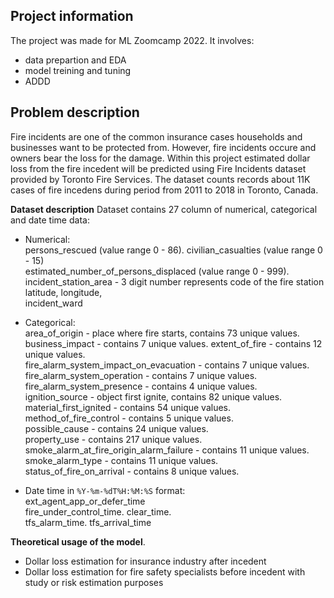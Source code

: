 ## Project information

The project was made for ML Zoomcamp 2022. It involves:
- data prepartion  and EDA
- model treining and tuning
- ADDD

## Problem description

Fire incidents are one of the common insurance cases households and businesses want to be protected from. However, fire incidents occure and owners bear the loss for the damage. Within this project estimated dollar loss from the fire incedent will be predicted using Fire Incidents dataset provided by Toronto Fire Services. The dataset counts records about 11K cases of fire incedens during period from 2011 to 2018 in Toronto, Canada.

**Dataset description**
Dataset contains 27 column of numerical, categorical and date time data:

- Numerical:  
persons_rescued (value range 0 - 86). 
civilian_casualties (value range 0 - 15)  
estimated_number_of_persons_displaced (value range 0 - 999). 
incident_station_area - 3 digit number represents code of the fire station   
latitude, longitude,  
incident_ward
  
- Categorical:  
area_of_origin - place where fire starts, contains 73 unique values. 
business_impact - contains 7 unique values. 
extent_of_fire - contains 12 unique values.  
fire_alarm_system_impact_on_evacuation - contains 7 unique values.  
fire_alarm_system_operation - contains 7 unique values.   
fire_alarm_system_presence  - contains 4 unique values.   
ignition_source - object first ignite, contains 82 unique values.   
material_first_ignited - contains 54 unique values.   
method_of_fire_control - contains 5 unique values.   
possible_cause - contains 24 unique values.   
property_use - contains 217 unique values.   
smoke_alarm_at_fire_origin_alarm_failure - contains 11 unique values.   
smoke_alarm_type - contains 11 unique values.   
status_of_fire_on_arrival - contains 8 unique values.   
  
- Date time in `%Y-%m-%dT%H:%M:%S` format:  
ext_agent_app_or_defer_time  
fire_under_control_time. 
clear_time.   
tfs_alarm_time. 
tfs_arrival_time


**Theoretical usage of the model**. 
- Dollar loss estimation for insurance industry after incedent
- Dollar loss estimation for fire safety specialists before incedent with study or risk estimation purposes




